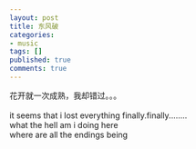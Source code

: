 ```yaml
---
layout: post
title: 东风破
categories:
- music
tags: []
published: true
comments: true
---
```

<p><p>花开就一次成熟，我却错过。。。<br /><br />it seems that i lost everything finally.finally........<br />what the hell am i doing here<br />where are all the endings being</p></p>
